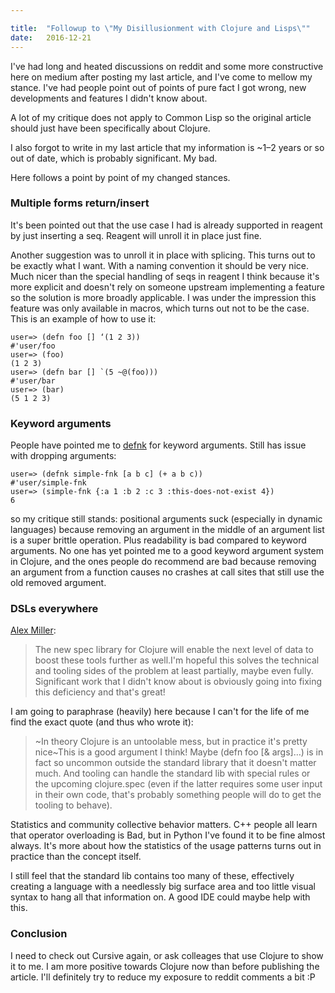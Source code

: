 ```yaml
---

title:	"Followup to \"My Disillusionment with Clojure and Lisps\""
date:	2016-12-21
---
```


  I've had long and heated discussions on reddit and some more constructive here on medium after posting my last article, and I've come to mellow my stance. I've had people point out of points of pure fact I got wrong, new developments and features I didn't know about.

A lot of my critique does not apply to Common Lisp so the original article should just have been specifically about Clojure.

I also forgot to write in my last article that my information is ~1–2 years or so out of date, which is probably significant. My bad.

Here follows a point by point of my changed stances.

### Multiple forms return/insert

It's been pointed out that the use case I had is already supported in reagent by just inserting a seq. Reagent will unroll it in place just fine.

Another suggestion was to unroll it in place with splicing. This turns out to be exactly what I want. With a naming convention it should be very nice. Much nicer than the special handling of seqs in reagent I think because it's more explicit and doesn't rely on someone upstream implementing a feature so the solution is more broadly applicable. I was under the impression this feature was only available in macros, which turns out not to be the case. This is an example of how to use it:

```
user=> (defn foo [] ‘(1 2 3))  
#'user/foo  
user=> (foo)  
(1 2 3)  
user=> (defn bar [] `(5 ~@(foo)))  
#'user/bar  
user=> (bar)  
(5 1 2 3)
```
### Keyword arguments

People have pointed me to [defnk](https://github.com/plumatic/plumbing#bring-on-defnk) for keyword arguments. Still has issue with dropping arguments:

```
user=> (defnk simple-fnk [a b c] (+ a b c))  
#'user/simple-fnk  
user=> (simple-fnk {:a 1 :b 2 :c 3 :this-does-not-exist 4})  
6
```

so my critique still stands: positional arguments suck (especially in dynamic languages) because removing an argument in the middle of an argument list is a super brittle operation. Plus readability is bad compared to keyword arguments. No one has yet pointed me to a good keyword argument system in Clojure, and the ones people do recommend are bad because removing an argument from a function causes no crashes at call sites that still use the old removed argument.

### DSLs everywhere

[Alex Miller](https://medium.com/u/7c416bc6420a):


> The new spec library for Clojure will enable the next level of data to boost these tools further as well.I'm hopeful this solves the technical and tooling sides of the problem at least partially, maybe even fully. Significant work that I didn't know about is obviously going into fixing this deficiency and that's great!

I am going to paraphrase (heavily) here because I can't for the life of me find the exact quote (and thus who wrote it):


> ~In theory Clojure is an untoolable mess, but in practice it's pretty nice~This is a good argument I think! Maybe (defn foo [& args]…) is in fact so uncommon outside the standard library that it doesn't matter much. And tooling can handle the standard lib with special rules or the upcoming clojure.spec (even if the latter requires some user input in their own code, that's probably something people will do to get the tooling to behave).

Statistics and community collective behavior matters. C++ people all learn that operator overloading is Bad, but in Python I've found it to be fine almost always. It's more about how the statistics of the usage patterns turns out in practice than the concept itself.

I still feel that the standard lib contains too many of these, effectively creating a language with a needlessly big surface area and too little visual syntax to hang all that information on. A good IDE could maybe help with this.

### Conclusion

I need to check out Cursive again, or ask colleages that use Clojure to show it to me. I am more positive towards Clojure now than before publishing the article. I'll definitely try to reduce my exposure to reddit comments a bit :P

